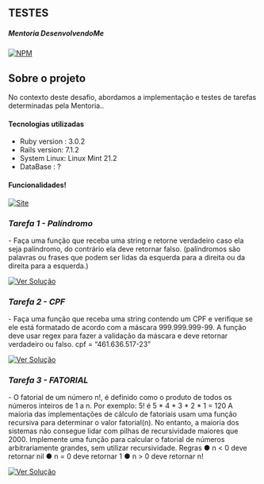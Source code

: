 ## TESTES

##### Mentoria DesenvolvendoMe 
[![NPM](https://img.shields.io/npm/l/react)](https://github.com/AngeloSouza1/Mentorship_Project/blob/develop/LICENSE)

## Sobre o projeto
No contexto deste desafio, abordamos a implementação e testes de tarefas determinadas pela Mentoria..<br>

#### Tecnologias utilizadas
- Ruby version : 3.0.2 
- Rails version: 7.1.2
- System Linux:  Linux Mint 21.2
- DataBase : ?

#### Funcionalidades!
 <a href="https://testes1.fly.dev">
    <img src="https://img.shields.io/badge/ACESSO%20FUNÇÕES  -darkgreen" alt="Site">
 </a>

### *Tarefa 1 - Palíndromo*
 <p align="left"> 
 - Faça uma função que receba uma string e retorne verdadeiro caso ela seja palíndromo,
do contrário ela deve retornar falso. (palíndromos são palavras ou frases que podem ser
lidas da esquerda para a direita ou da direita para a esquerda.)


</p>

<p> 
   <a href="https://github.com/AngeloSouza1/TT1/issues/4">
       <img src="https://img.shields.io/badge/Ver%20Solução-darkblue" alt="Ver Solução">
    </a>



### *Tarefa 2 - CPF*
 <p align="left">
 - Faça uma função que receba uma string contendo um CPF e verifique se ele está
formatado de acordo com a máscara 999.999.999-99. A função deve usar regex para fazer
a validação da máscara e deve retornar verdadeiro ou falso.
cpf = “461.636.517-23”
  
</p>
    <p> 
      <a href="https://github.com/AngeloSouza1/TT1/issues/7">
       <img src="https://img.shields.io/badge/Ver%20Solução-darkblue" alt="Ver Solução">
     </a>

### *Tarefa 3 - FATORIAL*
 <p align="left">
 - O fatorial de um número n!, é definido como o produto de todos os números inteiros de 1
a n. Por exemplo: 5! é 5 * 4 * 3 * 2 * 1 = 120
A maioria das implementações de cálculo de fatoriais usam uma função recursiva para
determinar o valor fatorial(n). No entanto, a maioria dos sistemas não consegue lidar com
pilhas de recursividade maiores que 2000.
Implemente uma função para calcular o fatorial de números arbitrariamente grandes, sem
utilizar recursividade.
Regras
● n < 0 deve retornar nil
● n = 0 deve retornar 1
● n > 0 deve retornar n!

</p> 
    <p> 
      <a href="https://github.com/AngeloSouza1/TT1/issues/9">
       <img src="https://img.shields.io/badge/Ver%20Solução-darkblue" alt="Ver Solução">
     </a>



